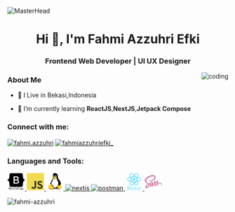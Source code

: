 
![MasterHead](https://cdn-images-1.medium.com/max/1024/1*UtNu7pmbt3WEA213SW9p9Q.png)
<h1 align="center">Hi 👋, I'm Fahmi Azzuhri Efki</h1>
<h3 align="center">Frontend Web Developer | UI UX Designer</h3>
<img src="https://anyforsoft.com/static/a2da834e20a93f2114281a1174296b58/17.gif" alt="coding" align="right">
<h3 align="left">About Me</h3>

- 🏡 I Live in Bekasi,Indonesia

- 🌱 I’m currently learning **ReactJS**,**NextJS**,**Jetpack Compose** 

<h3 align="left">Connect with me:</h3>
<p align="left">
<a href="https://fb.com/fahmi.azzuhri" target="blank"><img align="center" src="https://raw.githubusercontent.com/rahuldkjain/github-profile-readme-generator/master/src/images/icons/Social/facebook.svg" alt="fahmi.azzuhri" height="30" width="40" /></a>
<a href="https://instagram.com/fahmiazzuhriefki_" target="blank"><img align="center" src="https://raw.githubusercontent.com/rahuldkjain/github-profile-readme-generator/master/src/images/icons/Social/instagram.svg" alt="fahmiazzuhriefki_" height="30" width="40" /></a>
</p>

<h3 align="left">Languages and Tools:</h3>
<p align="left"> <a href="https://getbootstrap.com" target="_blank" rel="noreferrer"> <img src="https://raw.githubusercontent.com/devicons/devicon/master/icons/bootstrap/bootstrap-plain-wordmark.svg" alt="bootstrap" width="40" height="40"/> </a> <a href="https://developer.mozilla.org/en-US/docs/Web/JavaScript" target="_blank" rel="noreferrer"> <img src="https://raw.githubusercontent.com/devicons/devicon/master/icons/javascript/javascript-original.svg" alt="javascript" width="40" height="40"/> </a> <a href="https://www.linux.org/" target="_blank" rel="noreferrer"> <img src="https://raw.githubusercontent.com/devicons/devicon/master/icons/linux/linux-original.svg" alt="linux" width="40" height="40"/> </a> <a href="https://nextjs.org/" target="_blank" rel="noreferrer"> <img src="https://cdn.worldvectorlogo.com/logos/nextjs-2.svg" alt="nextjs" width="40" height="40"/> </a> <a href="https://postman.com" target="_blank" rel="noreferrer"> <img src="https://www.vectorlogo.zone/logos/getpostman/getpostman-icon.svg" alt="postman" width="40" height="40"/> </a> <a href="https://reactjs.org/" target="_blank" rel="noreferrer"> <img src="https://raw.githubusercontent.com/devicons/devicon/master/icons/react/react-original-wordmark.svg" alt="react" width="40" height="40"/> </a> <a href="https://sass-lang.com" target="_blank" rel="noreferrer"> <img src="https://raw.githubusercontent.com/devicons/devicon/master/icons/sass/sass-original.svg" alt="sass" width="40" height="40"/> </a> </p>

<p><img align="left" src="https://github-readme-stats.vercel.app/api/top-langs?username=fahmi-azzuhri&show_icons=true&locale=en&layout=compact" alt="fahmi-azzuhri" /></p>
